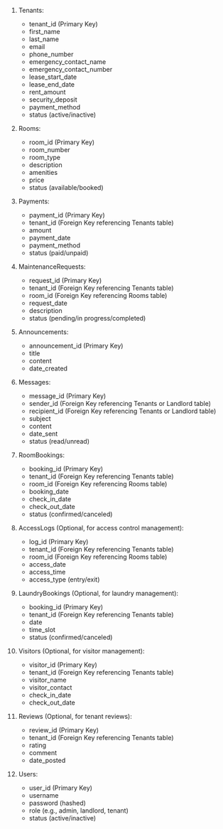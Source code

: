 1. Tenants:

   - tenant_id (Primary Key)
   - first_name
   - last_name
   - email
   - phone_number
   - emergency_contact_name
   - emergency_contact_number
   - lease_start_date
   - lease_end_date
   - rent_amount
   - security_deposit
   - payment_method
   - status (active/inactive)

2. Rooms:

   - room_id (Primary Key)
   - room_number
   - room_type
   - description
   - amenities
   - price
   - status (available/booked)

3. Payments:

   - payment_id (Primary Key)
   - tenant_id (Foreign Key referencing Tenants table)
   - amount
   - payment_date
   - payment_method
   - status (paid/unpaid)

4. MaintenanceRequests:

   - request_id (Primary Key)
   - tenant_id (Foreign Key referencing Tenants table)
   - room_id (Foreign Key referencing Rooms table)
   - request_date
   - description
   - status (pending/in progress/completed)

5. Announcements:

   - announcement_id (Primary Key)
   - title
   - content
   - date_created

6. Messages:

   - message_id (Primary Key)
   - sender_id (Foreign Key referencing Tenants or Landlord table)
   - recipient_id (Foreign Key referencing Tenants or Landlord table)
   - subject
   - content
   - date_sent
   - status (read/unread)

7. RoomBookings:

   - booking_id (Primary Key)
   - tenant_id (Foreign Key referencing Tenants table)
   - room_id (Foreign Key referencing Rooms table)
   - booking_date
   - check_in_date
   - check_out_date
   - status (confirmed/canceled)

8. AccessLogs (Optional, for access control management):

   - log_id (Primary Key)
   - tenant_id (Foreign Key referencing Tenants table)
   - room_id (Foreign Key referencing Rooms table)
   - access_date
   - access_time
   - access_type (entry/exit)

9. LaundryBookings (Optional, for laundry management):

   - booking_id (Primary Key)
   - tenant_id (Foreign Key referencing Tenants table)
   - date
   - time_slot
   - status (confirmed/canceled)

10. Visitors (Optional, for visitor management):

    - visitor_id (Primary Key)
    - tenant_id (Foreign Key referencing Tenants table)
    - visitor_name
    - visitor_contact
    - check_in_date
    - check_out_date

11. Reviews (Optional, for tenant reviews):

    - review_id (Primary Key)
    - tenant_id (Foreign Key referencing Tenants table)
    - rating
    - comment
    - date_posted

12. Users:
    - user_id (Primary Key)
    - username
    - password (hashed)
    - role (e.g., admin, landlord, tenant)
    - status (active/inactive)
